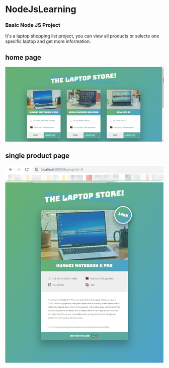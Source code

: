 # NodeJsLearning
### Basic Node JS Project
It's a laptop shopping list project, you can view all products or selecte one specific laptop and get more information.
## home page
![image](https://github.com/cWenyu/NodeJsLearning/blob/master/ReadMeImages/products_overview.png)

## single product page
![image](https://github.com/cWenyu/NodeJsLearning/blob/master/ReadMeImages/single_product_using_api.jpg)
